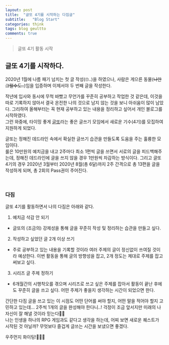 ```yaml
---
layout: post
title:  "글또 4기를 시작하는 다짐글"
subtitle:   "Blog Start"
categories: think
tags: blog geultto 
comments: true
---
```


> 글또 4기 활동 시작

## 글또 4기를 시작하다.
2020년 1월에 나름 패기 넘치는 첫 글 작성(🙄..)을 하였으나, 사람은 게으른 동물(<del>나만 그럴수도..</del>)임을 입증하며 이제서야 두 번째 글을 작성한다.

작년에 입사와 동시에 무척 바빴고 무언가를 꾸준히 공부하고 작업한 것 같은데, 이것을 따로 기록하지 않아서 결국 온전한 나의 것으로 남지 않는 것을 보니 아쉬움이 많이 남았다. 그리하여 올해부터는 꼭 현재 공부하고 있는 내용을 정리하고 싶어서 개인 블로그를 시작하였다.
<br>
그런 와중에, 타이밍 좋게 [글또](https://www.facebook.com/groups/375431516259701/)라는 좋은 글쓰기 모임에서 새로운 기수(4기)를 모집하여 지원하게 되었다.

글또는 정해진 데드라인 속에서 확실한 글쓰기 습관을 만들도록 도움을 주는 훌륭한 모임이다. <br>
룰은 10만원의 예치금을 내고 2주마다 최소 1편씩 글을 쓰면서 서로의 글을 피드백해주는데, 정해진 데드라인에 글을 쓰지 않을 경우 1만원씩 차감하는 방식이다. 그리고 글또 4기의 경우 2020년 3월부터 2020년 8월(총 6달)까지 2주 간격으로 총 13편을 글을 작성하게 되며, 총 2회의 Pass권이 주어진다.

<br>

### 다짐
글또 4기를 활동하면서 나의 다짐은 아래와 같다. <br>
1. 예치금 삭감 안 되기
- 글또의 (조금의) 강제성을 통해 글을 꾸준히 작성 및 정리하는 습관을 만들고 싶다.
2. 작성하고 싶었던 글 2개 이상 쓰기
- 주로 공부하고 있는 내용을 기록할 것이라 여러 주제의 글이 정신없이 쓰여질 것이라 예상한다. 이번 활동을 통해 글의 방향성을 잡고, 2개 정도는 제대로 주제를 잡고 써보고 싶다.
3.  시리즈 글 주제 정하기
- 6개월간의 시행착오를 겪으며 시리즈로 쓰고 싶은 주제를 잡아서 활동이 끝난 후에도 꾸준히 글을 쓰고 싶다. 어떤 주제가 좋을지 생각하는 시간이 되었으면 한다.

간단한 다짐 글을 쓰고 있는 이 시점도 어떤 단어를 써야 할지, 어떤 말을 적어야 할지 고민하고 있는데... 2주씩 1개의 글을 완성해야 한다니..! 걱정이 조금 앞서지만 미래의 나 자신이 잘 해낼 것이라 믿는다💃🏻 <br>
나는 인생을 하나의 RPG 게임과도 같다고 생각을 하는데, 어찌 보면 새로운 퀘스트가 시작된 것 아닐까? 무엇보다 즐겁게 글쓰는 시간을 보냈으면 좋겠다.

우주먼지 화이팅!👩🏻‍🚀
